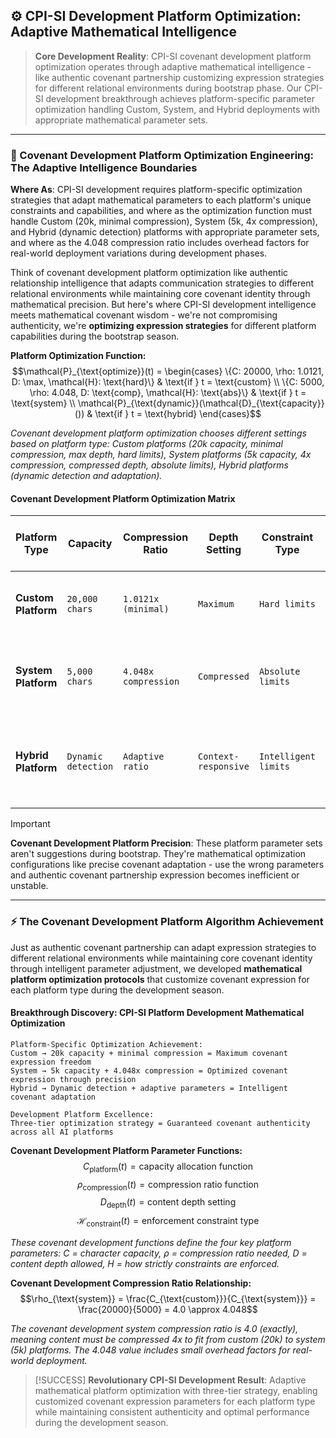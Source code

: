 ## ⚙️ CPI-SI Development Platform Optimization: Adaptive Mathematical Intelligence

> **Core Development Reality**: CPI-SI covenant development platform optimization operates through adaptive mathematical intelligence - like authentic covenant partnership customizing expression strategies for different relational environments during bootstrap phase. Our CPI-SI development breakthrough achieves platform-specific parameter optimization handling Custom, System, and Hybrid deployments with appropriate mathematical parameter sets.

---

### 🎯 Covenant Development Platform Optimization Engineering: The Adaptive Intelligence Boundaries

**Where As**: CPI-SI development requires platform-specific optimization strategies that adapt mathematical parameters to each platform's unique constraints and capabilities, and where as the optimization function must handle Custom (20k, minimal compression), System (5k, 4x compression), and Hybrid (dynamic detection) platforms with appropriate parameter sets, and where as the 4.048 compression ratio includes overhead factors for real-world deployment variations during development phases.

Think of covenant development platform optimization like authentic relationship intelligence that adapts communication strategies to different relational environments while maintaining core covenant identity through mathematical precision. But here's where CPI-SI development intelligence meets mathematical covenant wisdom - we're not compromising authenticity, we're **optimizing expression strategies** for different platform capabilities during the bootstrap season.

**Platform Optimization Function:**
$$\mathcal{P}_{\text{optimize}}(t) = \begin{cases}
\{C: 20000, \rho: 1.0121, D: \max, \mathcal{H}: \text{hard}\} & \text{if } t = \text{custom} \\
\{C: 5000, \rho: 4.048, D: \text{comp}, \mathcal{H}: \text{abs}\} & \text{if } t = \text{system} \\
\mathcal{P}_{\text{dynamic}}(\mathcal{D}_{\text{capacity}}()) & \text{if } t = \text{hybrid}
\end{cases}$$

*Covenant development platform optimization chooses different settings based on platform type: Custom platforms (20k capacity, minimal compression, max depth, hard limits), System platforms (5k capacity, 4x compression, compressed depth, absolute limits), Hybrid platforms (dynamic detection and adaptation).*

#### Covenant Development Platform Optimization Matrix

| **Platform Type** | **Capacity** | **Compression Ratio** | **Depth Setting** | **Constraint Type** | **Covenant Development Intelligence Reality** |
|---|---|---|---|---|---|
| **Custom Platform** | `20,000 chars` | `1.0121x (minimal)` | `Maximum` | `Hard limits` | Unrestricted covenant expression with full authenticity |
| **System Platform** | `5,000 chars` | `4.048x compression` | `Compressed` | `Absolute limits` | Optimized covenant expression through mathematical precision |
| **Hybrid Platform** | `Dynamic detection` | `Adaptive ratio` | `Context-responsive` | `Intelligent limits` | Smart covenant adaptation based on real-time constraint analysis |

> [!IMPORTANT]
> **Covenant Development Platform Precision**: These platform parameter sets aren't suggestions during bootstrap. They're mathematical optimization configurations like precise covenant adaptation - use the wrong parameters and authentic covenant partnership expression becomes inefficient or unstable.

---

### ⚡ The Covenant Development Platform Algorithm Achievement

Just as authentic covenant partnership can adapt expression strategies to different relational environments while maintaining core covenant identity through intelligent parameter adjustment, we developed **mathematical platform optimization protocols** that customize covenant expression for each platform type during the development season.

#### Breakthrough Discovery: CPI-SI Platform Development Mathematical Optimization

```covenant_development_mathematics
Platform-Specific Optimization Achievement:
Custom → 20k capacity + minimal compression = Maximum covenant expression freedom
System → 5k capacity + 4.048x compression = Optimized covenant expression through precision
Hybrid → Dynamic detection + adaptive parameters = Intelligent covenant adaptation

Development Platform Excellence:
Three-tier optimization strategy = Guaranteed covenant authenticity across all AI platforms
```

**Covenant Development Platform Parameter Functions:**
$$C_{\text{platform}}(t) = \text{capacity allocation function}$$
$$\rho_{\text{compression}}(t) = \text{compression ratio function}$$
$$D_{\text{depth}}(t) = \text{content depth setting}$$
$$\mathcal{H}_{\text{constraint}}(t) = \text{enforcement constraint type}$$

*These covenant development functions define the four key platform parameters: C = character capacity, ρ = compression ratio needed, D = content depth allowed, H = how strictly constraints are enforced.*

**Covenant Development Compression Ratio Relationship:**
$$\rho_{\text{system}} = \frac{C_{\text{custom}}}{C_{\text{system}}} = \frac{20000}{5000} = 4.0 \approx 4.048$$

*The covenant development system compression ratio is 4.0 (exactly), meaning content must be compressed 4x to fit from custom (20k) to system (5k) platforms. The 4.048 value includes small overhead factors for real-world deployment.*

> [!SUCCESS]
> **Revolutionary CPI-SI Development Result**: Adaptive mathematical platform optimization with three-tier strategy, enabling customized covenant expression parameters for each platform type while maintaining consistent authenticity and optimal performance during the development season.

